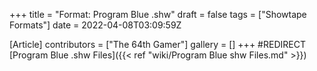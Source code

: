 +++
title = "Format: Program Blue .shw"
draft = false
tags = ["Showtape Formats"]
date = 2022-04-08T03:09:59Z

[Article]
contributors = ["The 64th Gamer"]
gallery = []
+++
#REDIRECT [Program Blue .shw Files]({{< ref "wiki/Program Blue shw Files.md" >}})